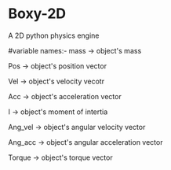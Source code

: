 # Boxy-2D
A 2D python physics engine

#variable names:-
  mass -> object's mass

  Pos -> object's position vector

  Vel -> object's velocity vecotr

  Acc -> object's acceleration vector

  I -> object's moment of intertia

  Ang_vel -> object's angular velocity vector

  Ang_acc -> object's angular acceleration vector

  Torque -> object's torque vector
